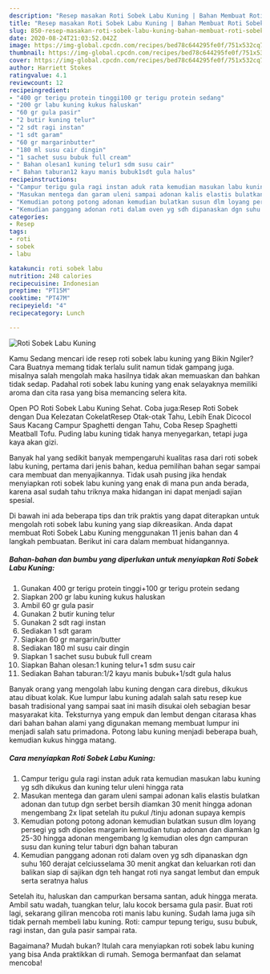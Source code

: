 ```yaml
---
description: "Resep masakan Roti Sobek Labu Kuning | Bahan Membuat Roti Sobek Labu Kuning Yang Enak Dan Mudah"
title: "Resep masakan Roti Sobek Labu Kuning | Bahan Membuat Roti Sobek Labu Kuning Yang Enak Dan Mudah"
slug: 850-resep-masakan-roti-sobek-labu-kuning-bahan-membuat-roti-sobek-labu-kuning-yang-enak-dan-mudah
date: 2020-08-24T21:03:52.042Z
image: https://img-global.cpcdn.com/recipes/bed78c644295fe0f/751x532cq70/roti-sobek-labu-kuning-foto-resep-utama.jpg
thumbnail: https://img-global.cpcdn.com/recipes/bed78c644295fe0f/751x532cq70/roti-sobek-labu-kuning-foto-resep-utama.jpg
cover: https://img-global.cpcdn.com/recipes/bed78c644295fe0f/751x532cq70/roti-sobek-labu-kuning-foto-resep-utama.jpg
author: Harriett Stokes
ratingvalue: 4.1
reviewcount: 12
recipeingredient:
- "400 gr terigu protein tinggi100 gr terigu protein sedang"
- "200 gr labu kuning kukus haluskan"
- "60 gr gula pasir"
- "2 butir kuning telur"
- "2 sdt ragi instan"
- "1 sdt garam"
- "60 gr margarinbutter"
- "180 ml susu cair dingin"
- "1 sachet susu bubuk full cream"
- " Bahan olesan1 kuning telur1 sdm susu cair"
- " Bahan taburan12 kayu manis bubuk1sdt gula halus"
recipeinstructions:
- "Campur terigu gula ragi instan aduk rata kemudian masukan labu kuning yg sdh dikukus dan kuning telur uleni hingga rata"
- "Masukan mentega dan garam uleni sampai adonan kalis elastis bulatkan adonan dan tutup dgn serbet bersih diamkan 30 menit hingga adonan mengembang 2x lipat setelah itu pukul /tinju adonan supaya kempis"
- "Kemudian potong potong adonan kemudian bulatkan susun dlm loyang persegi yg sdh dipoles margarin kemudian tutup adonan dan diamkan lg 25-30 hingga adonan mengembang lg kemudian oles dgn campuran susu dan kuning telur taburi dgn bahan taburan"
- "Kemudian panggang adonan roti dalam oven yg sdh dipanaskan dgn suhu 160 derajat celciusselama 30 menit angkat dan keluarkan roti dan balikan siap di sajikan dgn teh hangat roti nya sangat lembut dan empuk serta seratnya halus"
categories:
- Resep
tags:
- roti
- sobek
- labu

katakunci: roti sobek labu 
nutrition: 248 calories
recipecuisine: Indonesian
preptime: "PT15M"
cooktime: "PT47M"
recipeyield: "4"
recipecategory: Lunch

---
```



![Roti Sobek Labu Kuning](https://img-global.cpcdn.com/recipes/bed78c644295fe0f/751x532cq70/roti-sobek-labu-kuning-foto-resep-utama.jpg)

Kamu Sedang mencari ide resep roti sobek labu kuning yang Bikin Ngiler? Cara Buatnya memang tidak terlalu sulit namun tidak gampang juga. misalnya salah mengolah maka hasilnya tidak akan memuaskan dan bahkan tidak sedap. Padahal roti sobek labu kuning yang enak selayaknya memiliki aroma dan cita rasa yang bisa memancing selera kita.

Open PO Roti Sobek Labu Kuning Sehat. Coba juga:Resep Roti Sobek dengan Dua Kelezatan CokelatResep Otak-otak Tahu, Lebih Enak Dicocol Saus Kacang Campur Spaghetti dengan Tahu, Coba Resep Spaghetti Meatball Tofu. Puding labu kuning tidak hanya menyegarkan, tetapi juga kaya akan gizi.

Banyak hal yang sedikit banyak mempengaruhi kualitas rasa dari roti sobek labu kuning, pertama dari jenis bahan, kedua pemilihan bahan segar sampai cara membuat dan menyajikannya. Tidak usah pusing jika hendak menyiapkan roti sobek labu kuning yang enak di mana pun anda berada, karena asal sudah tahu triknya maka hidangan ini dapat menjadi sajian spesial.


Di bawah ini ada beberapa tips dan trik praktis yang dapat diterapkan untuk mengolah roti sobek labu kuning yang siap dikreasikan. Anda dapat membuat Roti Sobek Labu Kuning menggunakan 11 jenis bahan dan 4 langkah pembuatan. Berikut ini cara dalam membuat hidangannya.

<!--inarticleads1-->

##### Bahan-bahan dan bumbu yang diperlukan untuk menyiapkan Roti Sobek Labu Kuning:

1. Gunakan 400 gr terigu protein tinggi+100 gr terigu protein sedang
1. Siapkan 200 gr labu kuning kukus haluskan
1. Ambil 60 gr gula pasir
1. Gunakan 2 butir kuning telur
1. Gunakan 2 sdt ragi instan
1. Sediakan 1 sdt garam
1. Siapkan 60 gr margarin/butter
1. Sediakan 180 ml susu cair dingin
1. Siapkan 1 sachet susu bubuk full cream
1. Siapkan  Bahan olesan:1 kuning telur+1 sdm susu cair
1. Sediakan  Bahan taburan:1/2 kayu manis bubuk+1/sdt gula halus


Banyak orang yang mengolah labu kuning dengan cara direbus, dikukus atau dibuat kolak. Kue lumpur labu kuning adalah salah satu resep kue basah tradisional yang sampai saat ini masih disukai oleh sebagian besar masyarakat kita. Teksturnya yang empuk dan lembut dengan citarasa khas dari bahan bahan alami yang digunakan memang membuat lumpur ini menjadi salah satu primadona. Potong labu kuning menjadi beberapa buah, kemudian kukus hingga matang. 

<!--inarticleads2-->

##### Cara menyiapkan Roti Sobek Labu Kuning:

1. Campur terigu gula ragi instan aduk rata kemudian masukan labu kuning yg sdh dikukus dan kuning telur uleni hingga rata
1. Masukan mentega dan garam uleni sampai adonan kalis elastis bulatkan adonan dan tutup dgn serbet bersih diamkan 30 menit hingga adonan mengembang 2x lipat setelah itu pukul /tinju adonan supaya kempis
1. Kemudian potong potong adonan kemudian bulatkan susun dlm loyang persegi yg sdh dipoles margarin kemudian tutup adonan dan diamkan lg 25-30 hingga adonan mengembang lg kemudian oles dgn campuran susu dan kuning telur taburi dgn bahan taburan
1. Kemudian panggang adonan roti dalam oven yg sdh dipanaskan dgn suhu 160 derajat celciusselama 30 menit angkat dan keluarkan roti dan balikan siap di sajikan dgn teh hangat roti nya sangat lembut dan empuk serta seratnya halus


Setelah itu, haluskan dan campurkan bersama santan, aduk hingga merata. Ambil satu wadah, tuangkan telur, lalu kocok bersama gula pasir. Buat roti lagi, sekarang giliran mencoba roti manis labu kuning. Sudah lama juga sih tidak pernah membeli labu kuning. Roti: campur tepung terigu, susu bubuk, ragi instan, dan gula pasir sampai rata. 

Bagaimana? Mudah bukan? Itulah cara menyiapkan roti sobek labu kuning yang bisa Anda praktikkan di rumah. Semoga bermanfaat dan selamat mencoba!
